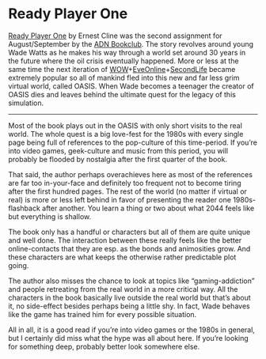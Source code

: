 # Ready Player One

[Ready Player One][rp1] by Ernest Cline was the second assignment for August/September by the [ADN Bookclub][bc]. The story revolves around young Wade Watts as he makes his way through a world set around 30 years in the future where the oil crisis eventually happened. More or less at the same time the next iteration of [WOW][]+[EveOnline][]+[SecondLife][] became extremely popular so all of mankind fled into this new and far less grim virtual world, called OASIS. When Wade becomes a teenager the creator of OASIS dies and leaves behind the ultimate quest for the legacy of this simulation.

-----------------

Most of the book plays out in the OASIS with only short visits to the real world. The whole quest is a big love-fest for the 1980s with every single page being full of references to the pop-culture of this time-period. If you’re into video games, geek-culture and music from this period, you will probably be flooded by nostalgia after the first quarter of the book.

That said, the author perhaps overachieves here as most of the references are far too in-your-face and definitely too frequent not to become tiring after the first hundred pages. The rest of the world (no matter if virtual or real) is more or less left behind in favor of presenting the reader one 1980s-flashback after another. You learn a thing or two about what 2044 feels like but everything is shallow.

The book only has a handful or characters but all of them are quite unique and well done. The interaction between these really feels like the better online-contacts that they are esp. as the bonds and animosities grow. And these characters are what keeps the otherwise rather predictable plot going. 

The author also misses the chance to look at topics like “gaming-addiction” and people retreating from the real world in a more critical way. All the characters in the book basically live outside the real world but that’s about it, no side-effect besides perhaps being a little shy. In fact, Wade behaves like the game has trained him for every possible situation.

All in all, it is a good read if you’re into video games or the 1980s in general, but I certainly did miss what the hype was all about here. If you’re looking for something deep, probably better look somewhere else.

[rp1]: http://readyplayerone.com/
[wow]: http://eu.battle.net/wow/‎
[eveonline]: http://www.eveonline.com/
[secondlife]: http://secondlife.com/
[bc]: http://adnbookclub.com/
